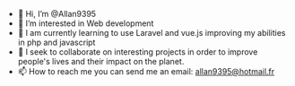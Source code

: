 - 👋 Hi, I’m @Allan9395
- 👀 I’m interested in Web development
- 🌱 I am currently learning to use Laravel and vue.js improving my abilities in php and javascript
- 💞️ I seek to collaborate on interesting projects in order to improve people's lives and their impact on the planet.
- 📫 How to reach me you can send me an email: allan9395@hotmail.fr

<!---
Allan9395/Allan9395 is a ✨ special ✨ repository because its `README.md` (this file) appears on your GitHub profile.
You can click the Preview link to take a look at your changes.
--->

